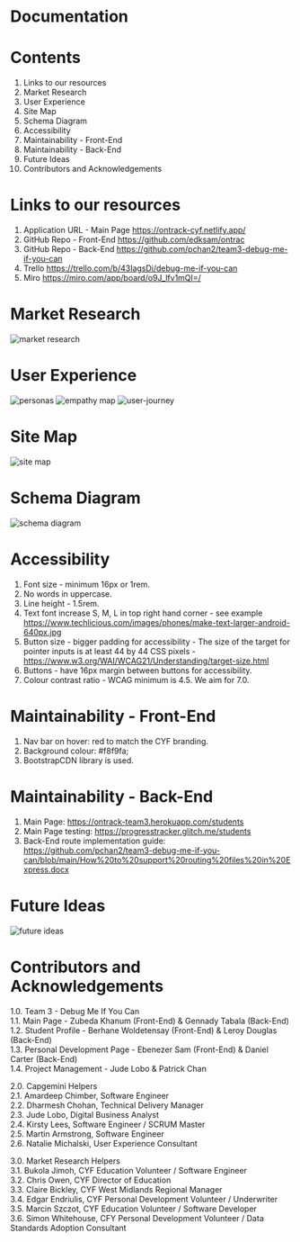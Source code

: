 # Documentation

# Contents
1. Links to our resources
2. Market Research
3. User Experience
4. Site Map
5. Schema Diagram
6. Accessibility
7. Maintainability - Front-End
8. Maintainability - Back-End
9. Future Ideas
10. Contributors and Acknowledgements

# Links to our resources
1. Application URL - Main Page https://ontrack-cyf.netlify.app/
2. GitHub Repo - Front-End https://github.com/edksam/ontrac
3. GitHub Repo - Back-End https://github.com/pchan2/team3-debug-me-if-you-can
4. Trello https://trello.com/b/43IagsDi/debug-me-if-you-can
5. Miro https://miro.com/app/board/o9J_lfv1mQI=/

# Market Research
<img src="/documentation-img/market-research.jpg" alt="market research">

# User Experience
<img src="/documentation-img/personas.jpg" alt="personas">
<img src="/documentation-img/empathy-map.jpg" alt="empathy map">
<img src="/documentation-img/user-journey.jpg" alt="user-journey">

# Site Map
<img src="/documentation-img/site-map.jpg" alt="site map">

# Schema Diagram
<img src="/documentation-img/schema-diagram.jpg" alt="schema diagram">

# Accessibility
1. Font size - minimum 16px or 1rem.
2. No words in uppercase.
3. Line height - 1.5rem.
4. Text font increase S, M, L in top right hand corner - see example https://www.techlicious.com/images/phones/make-text-larger-android-640px.jpg
5. Button size - bigger padding for accessibility - The size of the target for pointer inputs is at least 44 by 44 CSS pixels - https://www.w3.org/WAI/WCAG21/Understanding/target-size.html
6. Buttons - have 16px margin between buttons for accessibility.
7. Colour contrast ratio - WCAG minimum is 4.5. We aim for 7.0.

# Maintainability - Front-End
1. Nav bar on hover: red to match the CYF branding.
2. Background colour: #f8f9fa;
3. BootstrapCDN library is used.

# Maintainability - Back-End
1. Main Page: https://ontrack-team3.herokuapp.com/students
2. Main Page testing: https://progresstracker.glitch.me/students
3. Back-End route implementation guide: https://github.com/pchan2/team3-debug-me-if-you-can/blob/main/How%20to%20support%20routing%20files%20in%20Express.docx

# Future Ideas
<img src="/documentation-img/future-ideas.jpg" alt="future ideas">

# Contributors and Acknowledgements
1.0. Team 3 - Debug Me If You Can<br>
1.1. Main Page - Zubeda Khanum (Front-End) & Gennady Tabala (Back-End)<br>
1.2. Student Profile - Berhane Woldetensay (Front-End) & Leroy Douglas (Back-End)<br>
1.3. Personal Development Page - Ebenezer Sam (Front-End) & Daniel Carter (Back-End)<br>
1.4. Project Management - Jude Lobo & Patrick Chan

2.0. Capgemini Helpers<br>
2.1. Amardeep Chimber, Software Engineer<br>
2.2. Dharmesh Chohan, Technical Delivery Manager<br>
2.3. Jude Lobo, Digital Business Analyst<br>
2.4. Kirsty Lees, Software Engineer / SCRUM Master<br>
2.5. Martin Armstrong, Software Engineer<br>
2.6. Natalie Michalski, User Experience Consultant

3.0. Market Research Helpers<br>
3.1. Bukola Jimoh, CYF Education Volunteer / Software Engineer<br>
3.2. Chris Owen, CYF Director of Education<br>
3.3. Claire Bickley, CYF West Midlands Regional Manager<br>
3.4. Edgar Endriulis, CYF Personal Development Volunteer / Underwriter<br>
3.5. Marcin Szczot, CYF Education Volunteer / Software Developer<br>
3.6. Simon Whitehouse, CFY Personal Development Volunteer / Data Standards Adoption Consultant